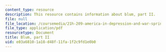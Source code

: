 ```yaml
---
content_type: resource
description: This resource contains information about blum, part II.
file: null
file_location: /coursemedia/21h-209-america-in-depression-and-war-spring-2012/e03a68101a18d48f11fa1f2c9fd1e0b0_MIT21H_209S12_blum.pdf
file_type: application/pdf
resourcetype: Document
title: Blum, part II
uid: e03a6810-1a18-d48f-11fa-1f2c9fd1e0b0
---
```

